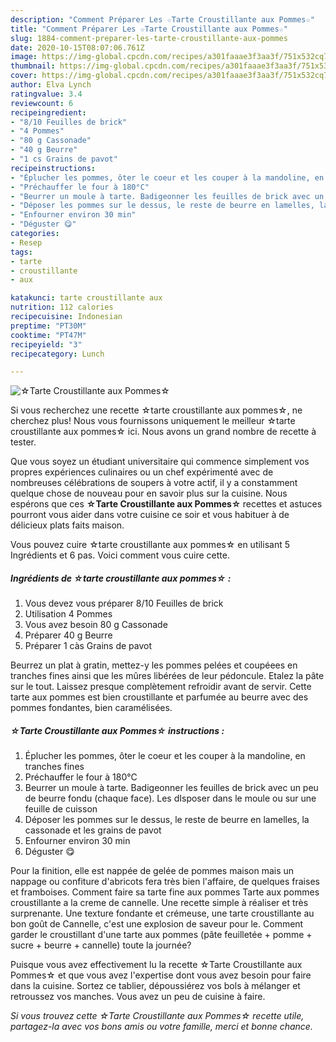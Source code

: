 ```yaml
---
description: "Comment Préparer Les ☆Tarte Croustillante aux Pommes☆"
title: "Comment Préparer Les ☆Tarte Croustillante aux Pommes☆"
slug: 1884-comment-preparer-les-tarte-croustillante-aux-pommes
date: 2020-10-15T08:07:06.761Z
image: https://img-global.cpcdn.com/recipes/a301faaae3f3aa3f/751x532cq70/☆tarte-croustillante-aux-pommes☆-photo-principale-de-la-recette.jpg
thumbnail: https://img-global.cpcdn.com/recipes/a301faaae3f3aa3f/751x532cq70/☆tarte-croustillante-aux-pommes☆-photo-principale-de-la-recette.jpg
cover: https://img-global.cpcdn.com/recipes/a301faaae3f3aa3f/751x532cq70/☆tarte-croustillante-aux-pommes☆-photo-principale-de-la-recette.jpg
author: Elva Lynch
ratingvalue: 3.4
reviewcount: 6
recipeingredient:
- "8/10 Feuilles de brick"
- "4 Pommes"
- "80 g Cassonade"
- "40 g Beurre"
- "1 cs Grains de pavot"
recipeinstructions:
- "Éplucher les pommes, ôter le coeur et les couper à la mandoline, en tranches fines"
- "Préchauffer le four à 180°C"
- "Beurrer un moule à tarte. Badigeonner les feuilles de brick avec un peu de beurre fondu (chaque face). Les dIsposer dans le moule ou sur une feuille de cuisson"
- "Déposer les pommes sur le dessus, le reste de beurre en lamelles, la cassonade et les grains de pavot"
- "Enfourner environ 30 min"
- "Déguster 😋"
categories:
- Resep
tags:
- tarte
- croustillante
- aux

katakunci: tarte croustillante aux 
nutrition: 112 calories
recipecuisine: Indonesian
preptime: "PT30M"
cooktime: "PT47M"
recipeyield: "3"
recipecategory: Lunch

---
```



![☆Tarte Croustillante aux Pommes☆](https://img-global.cpcdn.com/recipes/a301faaae3f3aa3f/751x532cq70/☆tarte-croustillante-aux-pommes☆-photo-principale-de-la-recette.jpg)

Si vous recherchez une recette ☆tarte croustillante aux pommes☆, ne cherchez plus! Nous vous fournissons uniquement le meilleur ☆tarte croustillante aux pommes☆ ici. Nous avons un grand nombre de recette à tester.

Que vous soyez un étudiant universitaire qui commence simplement vos propres expériences culinaires ou un chef expérimenté avec de nombreuses célébrations de soupers à votre actif, il y a constamment quelque chose de nouveau pour en savoir plus sur la cuisine. Nous espérons que ces <strong> ☆Tarte Croustillante aux Pommes☆ </strong> recettes et astuces pourront vous aider dans votre cuisine ce soir et vous habituer à de délicieux plats faits maison.

<!--inarticleads1-->

Vous pouvez cuire ☆tarte croustillante aux pommes☆ en utilisant 5 Ingrédients et 6 pas. Voici comment vous cuire cette.

##### Ingrédients de ☆tarte croustillante aux pommes☆ :

1. Vous devez vous préparer 8/10 Feuilles de brick
1. Utilisation 4 Pommes
1. Vous avez besoin 80 g Cassonade
1. Préparer 40 g Beurre
1. Préparer 1 càs Grains de pavot


Beurrez un plat à gratin, mettez-y les pommes pelées et coupéees en tranches fines ainsi que les mûres libérées de leur pédoncule. Etalez la pâte sur le tout. Laissez presque complètement refroidir avant de servir. Cette tarte aux pommes est bien croustillante et parfumée au beurre avec des pommes fondantes, bien caramélisées. 

<!--inarticleads2-->

##### ☆Tarte Croustillante aux Pommes☆ instructions :

1. Éplucher les pommes, ôter le coeur et les couper à la mandoline, en tranches fines
1. Préchauffer le four à 180°C
1. Beurrer un moule à tarte. Badigeonner les feuilles de brick avec un peu de beurre fondu (chaque face). Les dIsposer dans le moule ou sur une feuille de cuisson
1. Déposer les pommes sur le dessus, le reste de beurre en lamelles, la cassonade et les grains de pavot
1. Enfourner environ 30 min
1. Déguster 😋


Pour la finition, elle est nappée de gelée de pommes maison mais un nappage ou confiture d&#39;abricots fera très bien l&#39;affaire, de quelques fraises et framboises. Comment faire sa tarte fine aux pommes Tarte aux pommes croustillante a la creme de cannelle. Une recette simple à réaliser et très surprenante. Une texture fondante et crémeuse, une tarte croustillante au bon goût de Cannelle, c&#39;est une explosion de saveur pour le. Comment garder le croustillant d&#39;une tarte aux pommes (pâte feuilletée + pomme + sucre + beurre + cannelle) toute la journée? 

<!--inarticleads1-->

<p>
Puisque vous avez effectivement lu la recette ☆Tarte Croustillante aux Pommes☆ et que vous avez l'expertise dont vous avez besoin pour faire dans la cuisine. Sortez ce tablier, dépoussiérez vos bols à mélanger et retroussez vos manches. Vous avez un peu de cuisine à faire.
</p>

<p>
<i>Si vous trouvez cette ☆Tarte Croustillante aux Pommes☆ recette utile, partagez-la avec vos bons amis ou votre famille, merci et bonne chance.</i>
</p>
